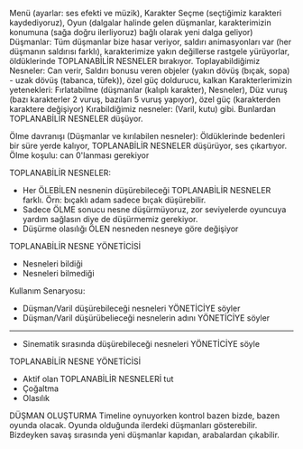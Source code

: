 Menü (ayarlar: ses efekti ve müzik),
Karakter Seçme (seçtiğimiz karakteri kaydediyoruz),
Oyun (dalgalar halinde gelen düşmanlar, karakterimizin konumuna (sağa doğru ilerliyoruz) bağlı olarak yeni dalga geliyor)
Düşmanlar: Tüm düşmanlar bize hasar veriyor, saldırı animasyonları var (her düşmanın saldırısı farklı), karakterimize yakın değillerse rastgele yürüyorlar,
öldüklerinde TOPLANABİLİR NESNELER bırakıyor.
Toplayabildiğimiz Nesneler: Can verir, Saldırı bonusu veren objeler (yakın dövüş (bıçak, sopa) - uzak dövüş (tabanca, tüfek)), özel güç doldurucu, kalkan
Karakterlerimizin yetenekleri: Fırlatabilme (düşmanlar (kalıplı karakter), Nesneler), Düz vuruş (bazı karakterler 2 vuruş, bazıları 5 vuruş yapıyor),
özel güç (karakterden karaktere değişiyor)
Kırabildiğimiz nesneler: (Varil, kutu) gibi. Bunlardan TOPLANABİLİR NESNELER düşüyor.




Ölme davranışı (Düşmanlar ve kırılabilen nesneler): Öldüklerinde bedenleri bir süre yerde kalıyor, TOPLANABİLİR NESNELER düşürüyor, ses çıkartıyor.
Ölme koşulu: can 0'lanması gerekiyor


TOPLANABİLİR NESNELER: 
- Her ÖLEBİLEN nesnenin düşürebileceği TOPLANABİLİR NESNELER farklı. Örn: bıçaklı adam sadece bıçak düşürebilir.
- Sadece ÖLME sonucu nesne düşürmüyoruz, zor seviyelerde oyuncuya yardım sağlasın diye de düşürmemiz gerekiyor.
- Düşürme olasılığı ÖLEN nesneden nesneye göre değişiyor



TOPLANABİLİR NESNE YÖNETİCİSİ
- Nesneleri bildiği
- Nesneleri bilmediği

Kullanım Senaryosu:
- Düşman/Varil düşürebileceği nesneleri YÖNETİCİYE söyler
- Düşman/Varil düşürübelieceği nesnelerin adını YÖNETİCİYE söyler
--------------------------
- Sinematik sırasında düşürebileceği nesneleri YÖNETİCİYE söyle


TOPLANABİLİR NESNE YÖNETİCİSİ
- Aktif olan TOPLANABİLİR NESNELERİ tut
- Çoğaltma
- Olasılık





DÜŞMAN OLUŞTURMA
Timeline oynuyorken kontrol bazen bizde, bazen oyunda olacak. Oyunda olduğunda ilerdeki düşmanları gösterebilir. Bizdeyken savaş sırasında yeni
düşmanlar kapıdan, arabalardan çıkabilir.


